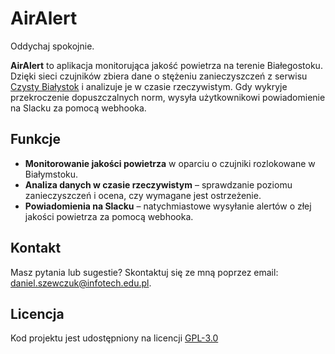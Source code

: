 # AirAlert

Oddychaj spokojnie.

**AirAlert** to aplikacja monitorująca jakość powietrza na terenie Białegostoku. Dzięki sieci czujników zbiera dane o stężeniu zanieczyszczeń z serwisu [Czysty Białystok](https://czystybialystok.pl) i analizuje je w czasie rzeczywistym. Gdy wykryje przekroczenie dopuszczalnych norm, wysyła użytkownikowi powiadomienie na Slacku za pomocą webhooka.

## Funkcje
- **Monitorowanie jakości powietrza** w oparciu o czujniki rozlokowane w Białymstoku.
- **Analiza danych w czasie rzeczywistym** – sprawdzanie poziomu zanieczyszczeń i ocena, czy wymagane jest ostrzeżenie.
- **Powiadomienia na Slacku** – natychmiastowe wysyłanie alertów o złej jakości powietrza za pomocą webhooka.

<!-- ## Konfiguracja
Konfiguracja została opisana w [dokumentacji](https://airalert.dlsk.tech/). -->

## Kontakt
Masz pytania lub sugestie? Skontaktuj się ze mną poprzez email: [daniel.szewczuk@infotech.edu.pl](mailto:daniel.szewczuk@infotech.edu.pl).

## Licencja
Kod projektu jest udostępniony na licencji [GPL-3.0](LICENSE)